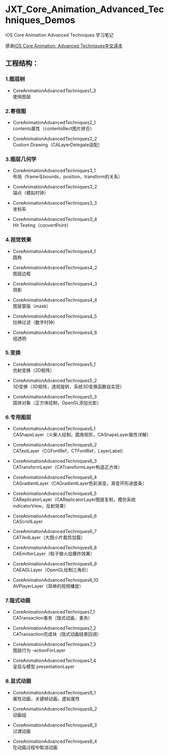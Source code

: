 # JXT_Core_Animation_Advanced_Techniques_Demos
iOS Core Animation Advanced Techniques 学习笔记

感谢[iOS Core Animation: Advanced Techniques中文译本](https://zsisme.gitbooks.io/ios-/content/)

## 工程结构：

### 1.图层树
- CoreAnimationAdvancedTechniques1_3  
使用图层  

### 2.寄宿图
- CoreAnimationAdvancedTechniques2_1  
contents属性（contentsRect图片拼合） 

- CoreAnimationAdvancedTechniques2_2  
Custom Drawing（CALayerDelegate适配）

### 3.图层几何学
- CoreAnimationAdvancedTechniques3_1  
布局（frame与bounds，position，transform的关系）

- CoreAnimationAdvancedTechniques3_2  
锚点（模拟时钟）

- CoreAnimationAdvancedTechniques3_3  
坐标系

- CoreAnimationAdvancedTechniques3_4  
Hit Testing（convertPoint）

### 4.视觉效果
- CoreAnimationAdvancedTechniques4_1  
圆角

- CoreAnimationAdvancedTechniques4_2  
图层边框

- CoreAnimationAdvancedTechniques4_3  
阴影

- CoreAnimationAdvancedTechniques4_4  
图层蒙版（mask）

- CoreAnimationAdvancedTechniques4_5		
拉伸过滤（数字时钟）

- CoreAnimationAdvancedTechniques4_6  
组透明

### 5.变换
- CoreAnimationAdvancedTechniques5_1		
仿射变换（2D矩阵）

- CoreAnimationAdvancedTechniques5_2   
3D变换（3D矩阵，透视旋转，系统3D变换函数自实现）

- CoreAnimationAdvancedTechniques5_3  
固体对象（正方体绘制，OpenGL添加光影）

### 6.专用图层
- CoreAnimationAdvancedTechniques6_1  
CAShapeLayer（火柴人绘制，圆角矩形，CAShapeLayer属性详解）

- CoreAnimationAdvancedTechniques6_2  
CATextLayer（CGFontRef，CTFontRef，LayerLabel）

- CoreAnimationAdvancedTechniques6_3  
CATransformLayer（CATransformLayer构造正方体）  

- CoreAnimationAdvancedTechniques6_4  
CAGradientLayer（CAGradientLayer色彩渐变，渐变环形进度条）  

- CoreAnimationAdvancedTechniques6_5  
CAReplicatorLayer（CAReplicatorLayer图层复制，模仿系统indicatorView，反射效果）  

- CoreAnimationAdvancedTechniques6_6  
CAScrollLayer  

- CoreAnimationAdvancedTechniques6_7  
CATiledLayer（大图小片裁剪加载）  

- CoreAnimationAdvancedTechniques6_8  
CAEmitterLayer（粒子做火焰爆炸效果）  

- CoreAnimationAdvancedTechniques6_9  
CAEAGLLayer（OpenGL绘制三角形）  

- CoreAnimationAdvancedTechniques6_10    
AVPlayerLayer（简单的视频播放）  

### 7.隐式动画
- CoreAnimationAdvancedTechniques7_1    
CATransaction事务（隐式动画，事务）   

- CoreAnimationAdvancedTechniques7_2    
CATransaction完成块（隐式动画结束回调）   

- CoreAnimationAdvancedTechniques7_3  
图层行为 -actionForLayer

- CoreAnimationAdvancedTechniques7_4  
呈现与模型 presentationLayer

### 8.显式动画
- CoreAnimationAdvancedTechniques8_1  
属性动画，关键帧动画，虚拟属性  

- CoreAnimationAdvancedTechniques8_2  
动画组  

- CoreAnimationAdvancedTechniques8_3    
过渡动画  

- CoreAnimationAdvancedTechniques8_4    
在动画过程中取消动画  



